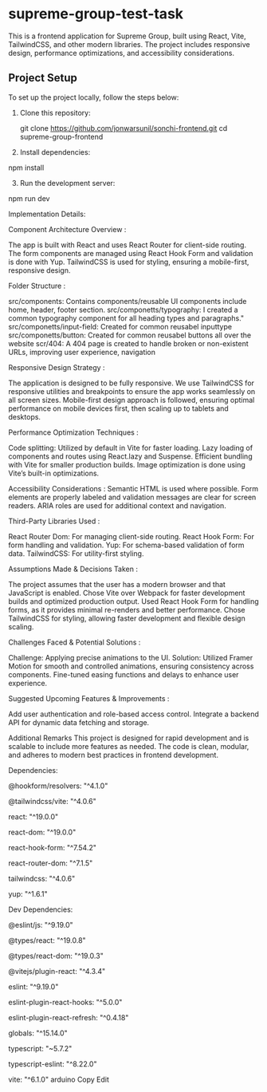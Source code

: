 # supreme-group-test-task

This is a frontend application for Supreme Group, built using React, Vite, TailwindCSS, and other modern libraries. The project includes responsive design, performance optimizations, and accessibility considerations.

## Project Setup

To set up the project locally, follow the steps below:

1. Clone this repository:

   git clone https://github.com/jonwarsunil/sonchi-frontend.git
   cd supreme-group-frontend

2. Install dependencies:

npm install

3. Run the development server:

npm run dev

Implementation Details:

Component Architecture Overview :

The app is built with React and uses React Router for client-side routing.
The form components are managed using React Hook Form and validation is done with Yup.
TailwindCSS is used for styling, ensuring a mobile-first, responsive design.

Folder Structure :

src/components: Contains components/reusable UI components include home, header, footer section.
src/componetts/typography: I created a common typography component for all heading types and paragraphs."
src/componetts/input-field: Created for common reusabel inputtype
src/componetts/button: Created for common reusabel buttons all over the website
scr/404: A 404 page is created to handle broken or non-existent URLs, improving user experience, navigation

Responsive Design Strategy :

The application is designed to be fully responsive. We use TailwindCSS for responsive utilities and breakpoints to ensure the app works seamlessly on all screen sizes.
Mobile-first design approach is followed, ensuring optimal performance on mobile devices first, then scaling up to tablets and desktops.

Performance Optimization Techniques :

Code splitting: Utilized by default in Vite for faster loading.
Lazy loading of components and routes using React.lazy and Suspense.
Efficient bundling with Vite for smaller production builds.
Image optimization is done using Vite’s built-in optimizations.

Accessibility Considerations :
Semantic HTML is used where possible.
Form elements are properly labeled and validation messages are clear for screen readers.
ARIA roles are used for additional context and navigation.

Third-Party Libraries Used :

React Router Dom: For managing client-side routing.
React Hook Form: For form handling and validation.
Yup: For schema-based validation of form data.
TailwindCSS: For utility-first styling.

Assumptions Made & Decisions Taken :

The project assumes that the user has a modern browser and that JavaScript is enabled.
Chose Vite over Webpack for faster development builds and optimized production output.
Used React Hook Form for handling forms, as it provides minimal re-renders and better performance.
Chose TailwindCSS for styling, allowing faster development and flexible design scaling.

Challenges Faced & Potential Solutions :

Challenge: Applying precise animations to the UI.
Solution: Utilized Framer Motion for smooth and controlled animations, ensuring consistency across components. Fine-tuned easing functions and delays to enhance user experience.

Suggested Upcoming Features & Improvements :

Add user authentication and role-based access control.
Integrate a backend API for dynamic data fetching and storage.

Additional Remarks
This project is designed for rapid development and is scalable to include more features as needed.
The code is clean, modular, and adheres to modern best practices in frontend development.

Dependencies:

@hookform/resolvers: "^4.1.0"

@tailwindcss/vite: "^4.0.6"

react: "^19.0.0"

react-dom: "^19.0.0"

react-hook-form: "^7.54.2"

react-router-dom: "^7.1.5"

tailwindcss: "^4.0.6"

yup: "^1.6.1"

Dev Dependencies:

@eslint/js: "^9.19.0"

@types/react: "^19.0.8"

@types/react-dom: "^19.0.3"

@vitejs/plugin-react: "^4.3.4"

eslint: "^9.19.0"

eslint-plugin-react-hooks: "^5.0.0"

eslint-plugin-react-refresh: "^0.4.18"

globals: "^15.14.0"

typescript: "~5.7.2"

typescript-eslint: "^8.22.0"

vite: "^6.1.0"
arduino
Copy
Edit

